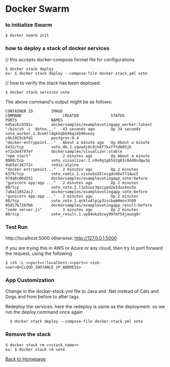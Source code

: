 # Docker Swarm

### to initialize Swarm
```
$ docker swarm init
```

### how to deploy a stack of docker services
// this accepts docker-compose format file for configurations
```
$ docker stack deploy
ex: $ docker stack deploy --compose-file docker-stack.yml vote
```
// how to verify the stack has been deployed.
```
$ docker stack services vote
```
The above command's output might be as follows:

```
CONTAINER ID        IMAGE                                          COMMAND                  CREATED              STATUS              PORTS               NAMES
645ec6c9391c        dockersamples/examplevotingapp_worker:latest   "/bin/sh -c 'dotne..."   43 seconds ago       Up 34 seconds                           vote_worker.1.0cemll8gkhqbk46qikb96ueoy
c6b1915cbfd1        postgres:9.4                                   "docker-entrypoint..."   About a minute ago   Up About a minute   5432/tcp            vote_db.1.vqvw4j0c9jh8f7kxfftd685jh
e72a3e4797ef        dockersamples/visualizer:stable                "npm start"              2 minutes ago        Up About a minute   8080/tcp            vote_visualizer.1.n9v0g1gb5d2g63c84d8sdgw3q
dab5ec347f2c        redis:alpine                                   "docker-entrypoint..."   2 minutes ago        Up 2 minutes        6379/tcp            vote_redis.1.sisnubo26lxcgdsd6w7714wz5
97da6c06d251        dockersamples/examplevotingapp_vote:before     "gunicorn app:app ..."   2 minutes ago        Up 2 minutes        80/tcp              vote_vote.2.l1e5iwz3gsiypd2w1duz4xv5o
7a8a11852ac2        dockersamples/examplevotingapp_vote:before     "gunicorn app:app ..."   2 minutes ago        Up 2 minutes        80/tcp              vote_vote.1.qsklo4lpip3iscbqm0msn3t09
05d176726fb6        dockersamples/examplevotingapp_result:before   "node server.js"         3 minutes ago        Up 2 minutes        80/tcp              vote_result.1.vp04ekzbcwy997mf54jauog9r
```

### Test Run
http://localhost:5000
otherwise: http://127.0.0.1:5000

if you are trying this in AWS or Azure or any cloud, then try to port forward the request, using the following
```
$ ssh -L <<port>>:localhost:<<port>> <ssh-user>@<CLOUD_INSTANCE_IP_ADDRESS>
```

### App Customization
Change in the docker-stack.yml file to Java and .Net instead of Cats and Dogs and from before to after tags.

Redeploy the services:
  here the redeploy is same as the deployment. so we run the deploy command once again
```
  $ docker stack deploy --compose-file docker-stack.yml vote
```

### Remove the stack

```
$ docker stack rm <<stack_name>>
ex: $ docker stack rm vote
```

[Back to Homepage](../tips-repo)
